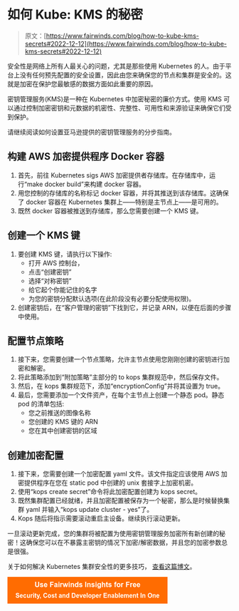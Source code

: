 # 如何 Kube: KMS 的秘密

> 原文：[https://www.fairwinds.com/blog/how-to-kube-kms-secrets#2022-12-12](https://www.fairwinds.com/blog/how-to-kube-kms-secrets#2022-12-12)

 安全性是网络上所有人最关心的问题，尤其是那些使用 Kubernetes 的人。由于平台上没有任何预先配置的安全设置，因此由您来确保您的节点和集群是安全的。这就是加密在保护您最敏感的数据方面如此重要的原因。

密钥管理服务(KMS)是一种在 Kubernetes 中加密秘密的廉价方式。使用 KMS 可以通过控制加密密钥和元数据的机密性、完整性、可用性和来源验证来确保它们受到保护。

请继续阅读如何设置亚马逊提供的密钥管理服务的分步指南。

## **构建 AWS 加密提供程序 Docker 容器**

1.  首先，前往 Kubernetes sigs AWS 加密提供者存储库。在存储库中，运行“make docker build”来构建 docker 容器。
2.  用您控制的存储库的名称标记 docker 容器，并将其推送到该存储库。这确保了 docker 容器在 Kubernetes 集群上——特别是主节点上——是可用的。
3.  既然 docker 容器被推送到存储库，那么您需要创建一个 KMS 键。

## **创建一个 KMS 键**

1.  要创建 KMS 键，请执行以下操作:
    *   打开 AWS 控制台，
    *   点击“创建密钥”
    *   选择“对称密钥”
    *   给它起个你能记住的名字
    *   为您的密钥分配默认选项(在此阶段没有必要分配使用权限)。
2.  创建密钥后，在“客户管理的密钥”下找到它，并记录 ARN，以便在后面的步骤中使用。

## **配置节点策略**

1.  接下来，您需要创建一个节点策略，允许主节点使用您刚刚创建的密钥进行加密和解密。
2.  将此策略添加到“附加策略”主部分的 to kops 集群规范中，然后保存文件。
3.  然后，在 kops 集群规范下，添加“encryptionConfig”并将其设置为 true。
4.  最后，您需要添加一个文件资产，在每个主节点上创建一个静态 pod。静态 pod 的清单包括:
    *   您之前推送的图像名称
    *   您创建的 KMS 键的 ARN
    *   您在其中创建密钥的区域

## **创建加密配置**

1.  接下来，您需要创建一个加密配置 yaml 文件。该文件指定应该使用 AWS 加密提供程序在您在 static pod 中创建的 unix 套接字上加密机密。
2.  使用“kops create secret”命令将此加密配置创建为 kops secret。
3.  既然集群配置已经就绪，并且加密配置被保存为一个秘密，那么是时候替换集群 yaml 并输入“kops update cluster - yes”了。
4.  Kops 随后将指示需要滚动重启主设备。继续执行滚动更新。

一旦滚动更新完成，您的集群将被配置为使用密钥管理服务加密所有新创建的秘密！这确保您可以在不暴露主密钥的情况下加密/解密数据，并且您的加密参数总是很强。

关于如何解决 Kubernetes 集群安全性的更多技巧，  [查看这篇博文](https://www.fairwinds.com/blog/cluster-health-checkup-security)。

[![Use Fairwinds Insights for Free Security, Cost and Developer Enablement In One](img/7c86296320eb01b215d8e2755e9c5b9d.png)](https://cta-redirect.hubspot.com/cta/redirect/2184645/34aa4987-a1f9-438a-a145-d7d82d5c479a)